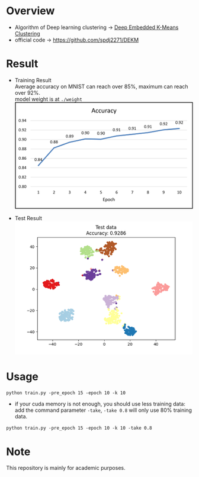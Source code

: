 # Overview
- Algorithm of Deep learning clustering -> [Deep Embedded K-Means Clustering](https://arxiv.org/abs/2109.15149)
- official code -> https://github.com/spdj2271/DEKM

# Result
- Training Result  
Average accuracy on MNIST can reach over 85%, maximum can reach over 92%.  
model weight is at `./weight`
![](assets/train.png)

- Test Result
![](weight/test.png)

# Usage
```
python train.py -pre_epoch 15 -epoch 10 -k 10
```
- if your cuda memory is not enough, you should use less training data:  
add the command parameter `-take`, `-take 0.8` will only use 80% training data. 
```
python train.py -pre_epoch 15 -epoch 10 -k 10 -take 0.8
```

# Note
This repository is mainly for academic purposes.
